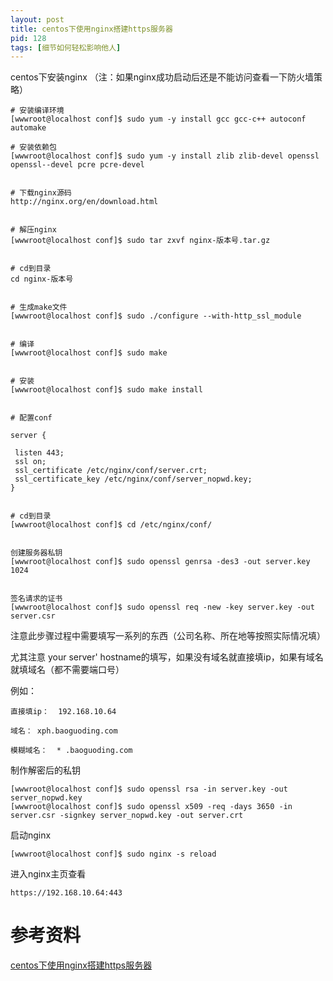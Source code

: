 ```yaml
---
layout: post
title: centos下使用nginx搭建https服务器 
pid: 128
tags: [细节如何轻松影响他人]
---
```

centos下安装nginx （注：如果nginx成功启动后还是不能访问查看一下防火墙策略）


    # 安装编译环境
    [wwwroot@localhost conf]$ sudo yum -y install gcc gcc-c++ autoconf automake 

    # 安装依赖包 
    [wwwroot@localhost conf]$ sudo yum -y install zlib zlib-devel openssl openssl--devel pcre pcre-devel 


    # 下载nginx源码
    http://nginx.org/en/download.html


    # 解压nginx
    [wwwroot@localhost conf]$ sudo tar zxvf nginx-版本号.tar.gz 


    # cd到目录
    cd nginx-版本号 


    # 生成make文件
    [wwwroot@localhost conf]$ sudo ./configure --with-http_ssl_module


    # 编译
    [wwwroot@localhost conf]$ sudo make


    # 安装 
    [wwwroot@localhost conf]$ sudo make install


    # 配置conf

    server {

     listen 443;
     ssl on;
     ssl_certificate /etc/nginx/conf/server.crt;
     ssl_certificate_key /etc/nginx/conf/server_nopwd.key;
    }


    # cd到目录
    [wwwroot@localhost conf]$ cd /etc/nginx/conf/


    创建服务器私钥
    [wwwroot@localhost conf]$ sudo openssl genrsa -des3 -out server.key 1024


    签名请求的证书
    [wwwroot@localhost conf]$ sudo openssl req -new -key server.key -out server.csr

注意此步骤过程中需要填写一系列的东西（公司名称、所在地等按照实际情况填）

尤其注意 your server' hostname的填写，如果没有域名就直接填ip，如果有域名就填域名（都不需要端口号）

例如：

    直接填ip：  192.168.10.64

    域名： xph.baoguoding.com

    模糊域名：  * .baoguoding.com


制作解密后的私钥

    [wwwroot@localhost conf]$ sudo openssl rsa -in server.key -out server_nopwd.key
    [wwwroot@localhost conf]$ sudo openssl x509 -req -days 3650 -in server.csr -signkey server_nopwd.key -out server.crt


启动nginx

    [wwwroot@localhost conf]$ sudo nginx -s reload

进入nginx主页查看

    https://192.168.10.64:443

# 参考资料

[centos下使用nginx搭建https服务器](http://blog.csdn.net/u014190646/article/details/50058859)
